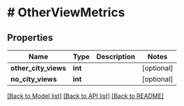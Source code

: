 # # OtherViewMetrics

## Properties

Name | Type | Description | Notes
------------ | ------------- | ------------- | -------------
**other_city_views** | **int** |  | [optional]
**no_city_views** | **int** |  | [optional]

[[Back to Model list]](../../README.md#models) [[Back to API list]](../../README.md#endpoints) [[Back to README]](../../README.md)
